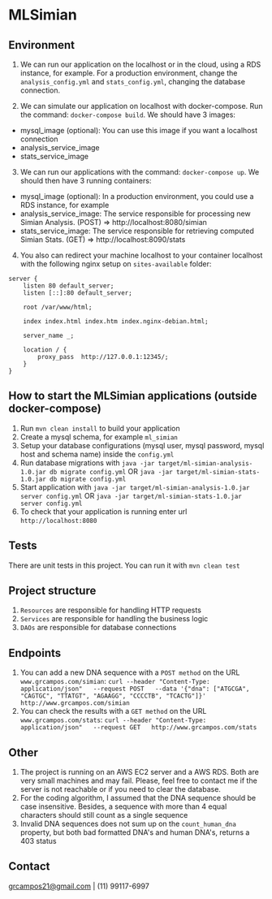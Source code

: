 # MLSimian


Environment
---

1. We can run our application on the localhost or in the cloud, using a RDS instance, for example. For a production environment, change the `analysis_config.yml` and `stats_config.yml`, changing the database connection.

2. We can simulate our application on localhost with docker-compose. Run the command: `docker-compose build`. We should have 3 images:
- mysql_image (optional): You can use this image if you want a localhost connection
- analysis_service_image
- stats_service_image

3. We can run our applications with the command: `docker-compose up`. We should then have 3 running containers:
- mysql_image (optional): In a production environment, you could use a RDS instance, for example
- analysis_service_image: The service responsible for processing new Simian Analysis. (POST) => http://localhost:8080/simian
- stats_service_image: The service responsible for retrieving computed Simian Stats. (GET) => http://localhost:8090/stats


4. You also can redirect your machine localhost to your container localhost with the following nginx setup on `sites-available` folder:
```
server {
	listen 80 default_server;
	listen [::]:80 default_server;

	root /var/www/html;

	index index.html index.htm index.nginx-debian.html;

	server_name _;

	location / {
		proxy_pass  http://127.0.0.1:12345/;
	}
}
```

How to start the MLSimian applications (outside docker-compose)
---

1. Run `mvn clean install` to build your application
2. Create a mysql schema, for example `ml_simian`
3. Setup your database configurations (mysql user, mysql password, mysql host and schema name) inside the `config.yml`
4. Run database migrations with `java -jar target/ml-simian-analysis-1.0.jar db migrate config.yml` OR `java -jar target/ml-simian-stats-1.0.jar db migrate config.yml`
5. Start application with `java -jar target/ml-simian-analysis-1.0.jar server config.yml` OR `java -jar target/ml-simian-stats-1.0.jar server config.yml`
6. To check that your application is running enter url `http://localhost:8080`

Tests
---

There are unit tests in this project. You can run it with `mvn clean test`

Project structure
---
1. `Resources` are responsible for handling HTTP requests
2. `Services` are responsible for handling the business logic
3. `DAOs` are responsible for database connections


Endpoints
---

1. You can add a new DNA sequence with a `POST method` on the URL `www.grcampos.com/simian`: `curl --header "Content-Type: application/json"   --request POST   --data '{"dna": ["ATGCGA", "CAGTGC", "TTATGT", "AGAAGG", "CCCCTB", "TCACTG"]}'   http://www.grcampos.com/simian`
2. You can check the results with a `GET method` on the URL `www.grcampos.com/stats`: `curl --header "Content-Type: application/json"   --request GET   http://www.grcampos.com/stats`

Other
---
1. The project is running on an AWS EC2 server and a AWS RDS. Both are very small machines and may fail. Please, feel free to contact me if the server is not reachable or if you need to clear the database.
2. For the coding algorithm, I assumed that the DNA sequence should be case insensitive. Besides, a sequence with more than 4 equal characters should still count as a single sequence
3. Invalid DNA sequences does not sum up on the `count_human_dna` property, but both bad formatted DNA's and human DNA's, returns a 403 status


Contact
---
grcampos21@gmail.com | (11) 99117-6997